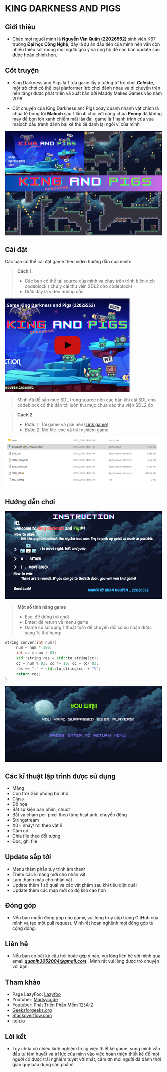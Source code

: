 # KING DARKNESS AND PIGS


## Giới thiệu
- Chào mọi người mình là **Nguyễn Văn Quân (22026552)** sinh viên K67 trường **Đại học Công Nghệ**, đây là dự án đầu tiên của mình nên vẫn còn nhiều thiếu sót mong mọi người góp ý và ủng hộ để các bản update sau được hoàn chỉnh hơn.

## Cốt truyện
- King Darkness and Pigs là 1 tựa game lấy ý tưởng từ trò chơi ***Celeste***, một trò chơi có thể loại platformer (trò chơi đánh nhau và di chuyển trên nền tảng) được phát triển và xuất bản bởi Maddy Makes Games vào năm 2018.

- Cốt chuyện của King Darkness and Pigs xoay quanh nhanh vật chính là chúa tể bóng tối **Maloch** sau 1 lần đi chơi với công chúa **Peony** đã không may để bọn lợn xanh chiếm mất lâu đài, game là 1 hành trình của vua maloch đấu tranh đánh bại kẻ thù để dành lại ngôi vị của mình


![image](./data/textures/Background/Game.png)


## Cài đặt
Các bạn có thể cài đặt game theo video hướng dẫn của mình:
>**Cách 1**:
>- Các bạn có thể tải source của mình và chạy trên trình biên dịch codeblock ( chú ý cài thư viện SDL2 cho codeblock)
>- Dưới đây là video hướng dẫn:

[![Video name](./data/textures/Background/Youtube.png)](https://www.youtube.com/watch?v=TEEGek_0P74&t=200s)
>Mình đã để sẵn mục SDL trong source nên các bản khi cài SDL cho codeblock có thể dẫn tới luôn thư mục chứa các thư viện SDL2 đó

>**Cách 2**:
>- *Bước 1*: Tải game và giải nén ([Link game](https://drive.google.com/file/d/1f7w7b9X7QBBkWBmQXBOpC2ALQ450ZOOr/view?usp=share_link))
>- *Bước 2*: Mở file .exe và trải nghiệm game

![ảnh minh họa](./data/textures/Background/setupgame.png) 


## Hướng dẫn chơi
![Cách chơi](./data/textures/Background/Tutorial.png)

>**Một số tính năng game** 
>- Esc: để dừng trò chơi
>- Enter: để return về menu game
>- Game có sử dụng 1 thuật toán để chuyển đổi số xu nhận được sang % thứ hạng:
```cpp
string conver(int num){
     num = num * 100;
     int cc = num / 83;
     std::string res = std::to_string(cc);
     cc = num % 83; cc *= 10; cc = cc/ 83;
     res += "." + std::to_string(cc) + "%";
     return res;
}
```
![anh](data/textures/Background/wingame.png)

## Các kĩ thuật lập trình được sử dụng
- Mảng
- Con trỏ/ Giải phóng bộ nhớ
- Class
- Đồ họa
- Bắt sự kiện bàn phím, chuột
- Bắt va chạm per-pixel theo từng hoạt ảnh, chuyển động
- Stringstream
- Xử lí nhảy/ rơi theo vật lí
- Cắm cờ
- Chia file theo đối tượng
- Đọc, ghi file
## Update sắp tới
- Menu thêm phần tùy trỉnh âm thanh
- Thêm các kĩ năng mới cho nhân vật
- Làm thanh máu cho nhân vật
- Update thêm 1 số quái và các vật phẩm sau khi tiêu diệt quái
- Update thêm các map mới có độ khó cao hơn

## Đóng góp

- Nếu bạn muốn đóng góp cho game, vui lòng truy cập trang GitHub của mình và tạo một pull request. Mình rất hoan nghênh mọi đóng góp từ cộng đồng.

## Liên hệ 

- Nếu bạn có bất kỳ câu hỏi hoặc góp ý nào, vui lòng liên hệ với mình qua email ***quanlh3052004@gmail.com*** . Mình rất vui lòng được trò chuyện với bạn.

## Tham khảo
- Page LazyFoo: [Lazyfoo](https://lazyfoo.net/tutorials/SDL/)
- Youtuber: [Madsycode](https://www.youtube.com/@Madsycode/playlists)
- Youtuber: [Phát Triển Phần Mềm 123A-Z](https://www.youtube.com/@PhatTrienPhanMem123AZ)
- [Geeksforgeeks.org](https://www.geeksforgeeks.org/)
- [Stackoverflow.com](https://stackoverflow.com/)
- [itch.io](https://itch.io/)

## Lời kết
- Tuy chưa có nhiều kinh nghiệm trong việc thiết kế game, song mình vẫn đầu tư tâm huyết và trí lực của mình vào việc hoàn thiện thiết kế để mọi người có được trải nghiệm tuyệt vời nhất, cảm ơn mọi người đã dành thời gian quý báu dụng sản phẩm! 